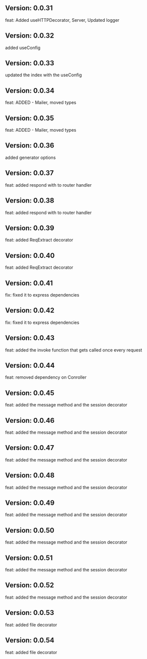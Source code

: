 ## Version: 0.0.31
feat: Added useHTTPDecorator, Server, Updated logger

## Version: 0.0.32
added useConfig

## Version: 0.0.33
updated the index with the useConfig
## Version: 0.0.34
feat: ADDED - Mailer, moved types

## Version: 0.0.35
feat: ADDED - Mailer, moved types

## Version: 0.0.36
added generator options

## Version: 0.0.37
feat: added respond with to router handler

## Version: 0.0.38
feat: added respond with to router handler

## Version: 0.0.39
feat: added ReqExtract decorator

## Version: 0.0.40
feat: added ReqExtract decorator

## Version: 0.0.41
fix: fixed it to express dependencies

## Version: 0.0.42
fix: fixed it to express dependencies

## Version: 0.0.43
feat: added the invoke function that gets called once every request

## Version: 0.0.44
feat: removed dependency on Conroller

## Version: 0.0.45
feat: added the message method and the session decorator

## Version: 0.0.46
feat: added the message method and the session decorator

## Version: 0.0.47
feat: added the message method and the session decorator

## Version: 0.0.48
feat: added the message method and the session decorator

## Version: 0.0.49
feat: added the message method and the session decorator

## Version: 0.0.50
feat: added the message method and the session decorator

## Version: 0.0.51
feat: added the message method and the session decorator

## Version: 0.0.52
feat: added the message method and the session decorator

## Version: 0.0.53
feat: added file decorator

## Version: 0.0.54
feat: added file decorator

